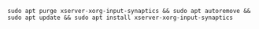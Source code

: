 `sudo apt purge xserver-xorg-input-synaptics && sudo apt autoremove && sudo apt update && sudo apt install xserver-xorg-input-synaptics`

